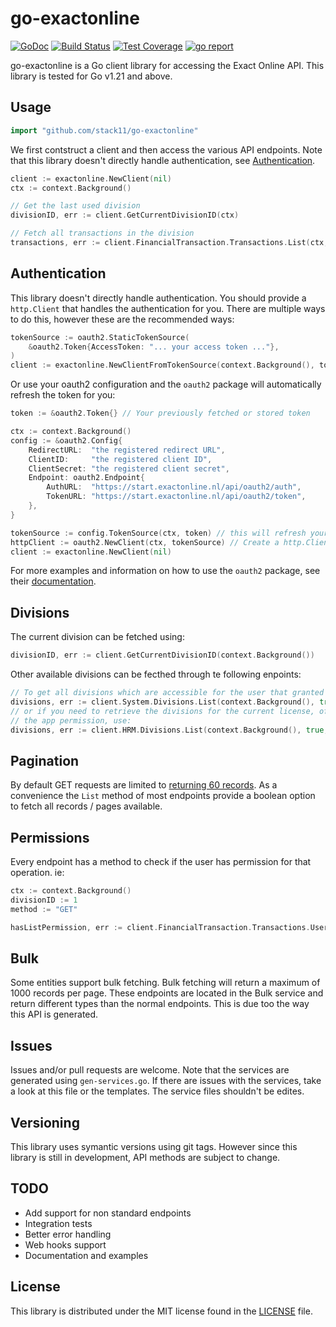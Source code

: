 # go-exactonline #

[![GoDoc](https://godoc.org/github.com/stack11/go-exactonline?status.svg)](https://godoc.org/github.com/stack11/go-exactonline) [![Build Status](https://travis-ci.org/stack11/go-exactonline.svg?branch=master)](https://travis-ci.org/stack11/go-exactonline) [![Test Coverage](https://coveralls.io/repos/github/stack11/go-exactonline/badge.svg?branch=master)](https://coveralls.io/github/stack11/go-exactonline?branch=master) [![go report](https://goreportcard.com/badge/github.com/stack11/go-exactonline)](https://goreportcard.com/report/github.com/stack11/go-exactonline)

go-exactonline is a Go client library for accessing the Exact Online API. This library is tested for Go v1.21 and above.

## Usage ##

```go
import "github.com/stack11/go-exactonline"
```

We first contstruct a client and then access the various API endpoints. Note that this library doesn't directly handle authentication, see [Authentication](#authentication).

```go
client := exactonline.NewClient(nil)
ctx := context.Background()

// Get the last used division
divisionID, err := client.GetCurrentDivisionID(ctx)

// Fetch all transactions in the division
transactions, err := client.FinancialTransaction.Transactions.List(ctx, divisionID, false, nil)
```

## Authentication ##

This library doesn't directly handle authentication. You should provide a `http.Client` that handles the authentication for you.
There are multiple ways to do this, however these are the recommended ways:

```go
tokenSource := oauth2.StaticTokenSource(
    &oauth2.Token{AccessToken: "... your access token ..."},
)
client := exactonline.NewClientFromTokenSource(context.Background(), tokenSource)
```

Or use your oauth2 configuration and the `oauth2` package will automatically refresh the token for you:

```go
token := &oauth2.Token{} // Your previously fetched or stored token

ctx := context.Background()
config := &oauth2.Config{
    RedirectURL:  "the registered redirect URL",
    ClientID:     "the registered client ID",
    ClientSecret: "the registered client secret",
    Endpoint: oauth2.Endpoint{
        AuthURL:  "https://start.exactonline.nl/api/oauth2/auth",
        TokenURL: "https://start.exactonline.nl/api/oauth2/token",
    },
}

tokenSource := config.TokenSource(ctx, token) // this will refresh your access token if a valid refresh token is available
httpClient := oauth2.NewClient(ctx, tokenSource) // Create a http.Client that you want to tweak or use exactonline.NewClientFromTokenSource
client := exactonline.NewClient(nil)
```

For more examples and information on how to use the `oauth2` package, see their [documentation](https://godoc.org/golang.org/x/oauth2).

## Divisions ##

The current division can be fetched using:

```go
divisionID, err := client.GetCurrentDivisionID(context.Background())
```

Other available divisions can be fecthed through te following enpoints:

```go
// To get all divisions which are accessible for the user that granted the app permission, use:
divisions, err := client.System.Divisions.List(context.Background(), true, nil)
// or if you need to retrieve the divisions for the current license, of the user that granted
// the app permission, use:
divisions, err := client.HRM.Divisions.List(context.Background(), true, nil)
```

## Pagination ##

By default GET requests are limited to [returning 60 records](https://support.exactonline.com/community/s/knowledge-base#All-All-DNO-Content-rest-restrictions). As a convenience the `List` method of most endpoints provide a boolean option to fetch all records / pages available.

## Permissions ##

Every endpoint has a method to check if the user has permission for that operation. ie:

```go
ctx := context.Background()
divisionID := 1
method := "GET"

hasListPermission, err := client.FinancialTransaction.Transactions.UserHasRights(ctx, divisionID, method)
```

## Bulk ##

Some entities support bulk fetching. Bulk fetching will return a maximum of 1000 records per page. These endpoints are located in the Bulk service and return different types than the normal endpoints. This is due too the way this API is generated.

## Issues ##

Issues and/or pull requests are welcome. Note that the services are generated using `gen-services.go`. If there are issues with the services, take a look at this file or the templates. The service files shouldn't be edites.

## Versioning ##

This library uses symantic versions using git tags. However since this library is still in development, API methods are subject to change.

## TODO ##

- Add support for non standard endpoints
- Integration tests
- Better error handling
- Web hooks support
- Documentation and examples

## License ##

This library is distributed under the MIT license found in the [LICENSE](./LICENSE)
file.
